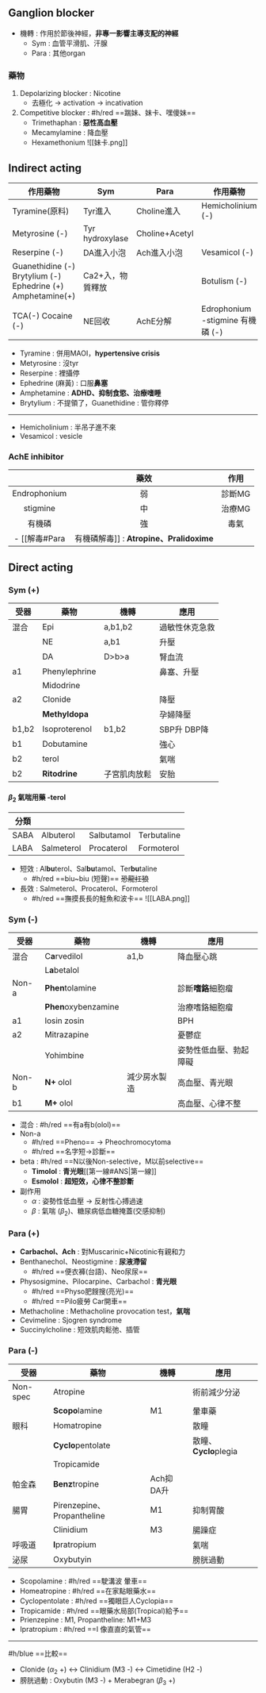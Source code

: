 ## Ganglion blocker
- 機轉 : 作用於節後神經，**非專一影響主導支配的神經**
	- Sym : 血管平滑肌、汗腺
	- Para : 其他organ
### 藥物
1. Depolarizing blocker : Nicotine
	- 去極化 -> activation -> incativation
2. Competitive blocker : #h/red  ==踹妹、妹卡、嘿傻妹==
	- Trimethaphan : **惡性高血壓**
	- Mecamylamine : 降血壓
	- Hexamethonium
![[妹卡.png]]
## Indirect acting

| 作用藥物                                                     | Sym              | Para           | 作用藥物                           |
|--------------------------------------------------------------|------------------|----------------|------------------------------------|
| Tyramine(原料)                                               | Tyr進入          | Choline進入    | Hemicholinium (-)                  |
| Metyrosine (-)                                               | Tyr hydroxylase  | Choline+Acetyl |                                    |
| Reserpine (-)                                                | DA進入小泡       | Ach進入小泡    | Vesamicol (-)                      |
| Guanethidine (-) Brytylium (-)  Ephedrine (+) Amphetamine(+) | Ca2+入，物質釋放 |                | Botulism (-)                       |
| TCA(-) Cocaine (-)                                           | NE回收           | AchE分解       | Edrophonium  -stigmine  有機磷 (-) |
- Tyramine : 併用MAOI，**hypertensive crisis**
- Metyrosine : 沒tyr
- Reserpine : 裡攝停
- Ephedrine (麻黃) : 口服**鼻塞**
- Amphetamine : **ADHD、抑制食慾、治療嗜睡**
- Brytylium : 不提領了，Guanethidine : 管你釋停
***
- Hemicholinium : 半吊子進不來
- Vesamicol : vesicle
### AchE inhibitor
|              | 藥效 |  作用  |
|:------------:|:----:|:------:|
| Endrophonium |  弱  | 診斷MG |
|   stigmine   |  中  | 治療MG |
|    有機磷    |  強  |  毒氣  |
- [[解毒#Para|有機磷解毒]] : **Atropine、Pralidoxime**
## Direct acting
### Sym (+)
| 受器  | 藥物          | 機轉    | 應用           |
|-------|---------------|---------|----------------|
| 混合  | Epi           | a,b1,b2 | 過敏性休克急救 |
|       | NE            | a,b1    | 升壓           |
|       | DA            | D>b>a   | 腎血流         |
| a1    | Phenylephrine |         | 鼻塞、升壓     |
|       | Midodrine     |         |                |
| a2    | Clonide       |         | 降壓           |
|       | **Methyldopa**    |         | 孕婦降壓       |
| b1,b2 | Isoproterenol | b1,b2   | SBP升 DBP降    |
| b1    | Dobutamine    |         | 強心           |
| b2    | terol         |         | 氣喘           |
| b2    | **Ritodrine**     |子宮肌肉放鬆| 安胎           |
#### $\beta_2$ 氣喘用藥 -terol
| 分類 |            |            |             |
|------|------------|------------|-------------|
| SABA | Albuterol  | Salbutamol | Terbutaline |
| LABA | Salmeterol | Procaterol | Formoterol  |
- 短效 : Al**bu**terol、Sal**bu**tamol、Ter**bu**taline
	-  #h/red ==biu~biu (短聲)== ~~恐龍扛狼~~
- 長效 : Salmeterol、Procaterol、Formoterol
	- #h/red  ==撫摸長長的鮭魚和波卡==
![[LABA.png]]
### Sym (-)
| 受器  | 藥物             | 機轉 | 應用             |
|-------|------------------|------|------------------|
| 混合  | C**a**rvedilol       | a1,b | 降血壓心跳       |
|       | L**a**betalol        |      |                  |
| Non-a | **Phen**tolamine     |      | 診斷**嗜鉻**細胞瘤   |
|       | **Phen**oxybenzamine |      | 治療嗜鉻細胞瘤   |
| a1    | losin zosin      |      | BPH              |
| a2    | Mitrazapine      |      | 憂鬱症           |
|       | Yohimbine        |      | 姿勢性低血壓、勃起障礙 |
| Non-b | **N+** olol          | 減少房水製造| 高血壓、青光眼   |
| b1    | **M+** olol          |      | 高血壓、心律不整 |

- 混合 : #h/red ==有a有b(olol)==
- Non-a 
	- #h/red ==Pheno== -> Pheochromocytoma
	- #h/red ==名字短->診斷==
- beta : #h/red ==N以後Non-selective，M以前selective==
	- **Timolol** : **青光眼**[[第一線#ANS|第一線]]
	- **Esmolol** : **超短效，心律不整診斷**
- 副作用
	- $\alpha$ : 姿勢性低血壓 -> 反射性心搏過速
	- $\beta$ : 氣喘 ($\beta_2$)、糖尿病低血糖掩蓋(交感抑制)
### Para (+)
- **Carbachol、Ach** : 對Muscarinic+Nicotinic有親和力
- Benthanechol、Neostigmine : **尿液滯留**
	- #h/red ==便衣褲(台語)、Neo尿尿==
- Physosigmine、Pilocarpine、Carbachol : **青光眼**
	- #h/red ==Physo肥餿搜(亮光)==
	- #h/red ==Pilo疲勞 Car開車==
- Methacholine : Methacholine provocation test，**氣喘**
- Cevimeline : Sjogren syndrome
- Succinylcholine : 短效肌肉鬆弛、插管
### Para (-)
| 受器     | 藥物                      | 機轉       | 應用              |
|----------|---------------------------|------------|-------------------|
| Non-spec | Atropine                  |            | 術前減少分泌      |
|          | **Scopo**lamine               | M1         | 暈車藥            |
| 眼科     | Homatropine               |            | 散瞳              |
|          | **Cyclo**pentolate            |            | 散瞳、**Cyclo**plegia |
|          | Tropicamide               |            |                   |
| 帕金森   | **Benz**tropine               | Ach抑 DA升 |                   |
| 腸胃     | Pirenzepine、Propantheline| M1         | 抑制胃酸          |
|          | Clinidium                 | M3         | 腸躁症            |
| 呼吸道   | **I**pratropium               |            | 氣喘              |
| 泌尿     | Oxybutyin                 |            | 膀胱過動          |
- Scopolamine : #h/red ==駛溝波 暈車==
- Homeatropine : #h/red  ==在家點眼藥水==
- Cyclopentolate : #h/red ==獨眼巨人Cyclopia==
- Tropicamide : #h/red ==眼藥水局部(Tropical)給予==
- Prienzepine : M1, Propantheline: M1+M3
- Ipratropium : #h/red ==I 像直直的氣管==
***
#h/blue ==比較==
- Clonide ($\alpha_2$ +) <-> Clinidium (M3 -) <-> Cimetidine (H2 -)
- 膀胱過動 : Oxybutin (M3 -) + Merabegran ($\beta_3$ +)
